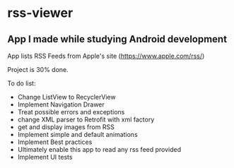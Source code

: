 # rss-viewer
App I made while studying Android development
---
App lists RSS Feeds from Apple's site (https://www.apple.com/rss/)

Project is 30% done.


To do list:
- Change ListView to RecyclerView
- Implement Navigation Drawer
- Treat possible errors and exceptions
- change XML parser to Retrofit with xml factory
- get and display images from RSS
- Implement simple and default animations
- Implement Best practices
- Ultimately enable this app to read any rss feed provided 
- Implement UI tests
